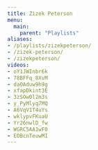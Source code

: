 ```yaml
---
title: Zizek Peterson
menu:
  main:
    parent: "Playlists"
aliases:
- /playlists/zizekpeterson/
- /zizek-peterson/
- /zizekpeterson/
videos:
- oY1JWInbr6k
- 78BFFq_8XvM
- daOAduw9h9g
- xfapDkint3E
- 3zSOw0l2m3s
- y_PyMlyq7MQ
- A6VqV1T4uYs
- wklypvFKuaU
- Yr26nwlD_fw
- WGRC5AA1wF0
- EOBcnTeuwMI
---
```

